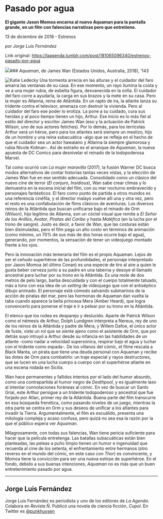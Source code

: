 # Pasado por agua

**El gigante Jason Momoa encarna al nuevo Aquaman para la pantalla grande, en un film con falencias narrativas pero que entretiene.**

13 de diciembre de 2018 - Estrenos

_por Jorge Luis Fernández_

Link original: https://laagenda.tumblr.com/post/181065096340/estrenos-pasado-por-agua

![](https://64.media.tumblr.com/2f9659e77fcf8442f1fefd17bedab3a7/tumblr_inline_pjqn1cq0S71t6q87u_500.jpg)### *Aquaman*, de James Wan (Estados Unidos, Australia, 2018), ‘143

![Katie Ledecky](https://64.media.tumblr.com/41dc943d081b4c7b0637beacdfb0d3ed/tumblr_inline_pjp1ym8vHW1t6q87u_400.jpg)
Una tormenta arrecia en las alturas y el cuidador del faro amarra las ventanas de su casa. En ese momento, un rayo ilumina la costa y ve a una mujer rubia, de esbelta figura, desvanecida en la orilla. El cuidador del faro corre a ayudarla, la carga en sus brazos y la mete en su casa. Pero la mujer es Atlanna, reina de Atlántida. En un rapto de ira, la atlante lanza su tridente contra el televisor, amenaza con destruir la vivienda. Pero al cuidador del faro ese poder lo erotiza. La pone a su cuidado, cura sus heridas y al poco tiempo tienen un hijo, Arthur. Ese inicio es lo más fiel al estilo del director y escritor James Wan (eso y la actuación de Patrick Wilson, uno de sus actores fetiches). Por lo demás, para los terrícolas Arthur será un héroe, pero para los atlantes será siempre un mestizo, hijo de un hombre y una reina subacuática -algo que se refleja en el hecho de que el cuidador sea un actor hawaiano y Atlanna la siempre glamorosa y rubia Nicole Kidman-. Así de extraño es el arranque de *Aquaman*, la nueva apuesta de DC Comics para desnivelar el reinado de la todopoderosa Marvel.

Tal como ocurrió con *La mujer maravilla* (2017), la fusión Warner DC busca modos alternativos de contar historias tantas veces vistas, y la elección de James Wan fue en ese sentido adecuada. Consolidado como un clásico del nuevo cine de terror (*El conjuro*, *Insidious*), Wan sabe crear climas y lo demuestra en la escena inicial del film, con su mar nocturno embravecido y personajes fantásticos. El faro como punto de partida a otros mundos es una referencia cinéfila, y el director malayo vuelve allí una y otra vez, pero el resto es una confabulación de flims clásicos de aventuras. Los diversos reinos de la Atlántida que buscan unificarse bajo el reinado de Orm (Wilson), hijo legítimo de Atlanna, son un cóctel visual que remite a *El Señor de los Anillos*, *Avatar*, *Piratas del Caribe* y hasta *Maléfica* (en la lucha por el trono de sangre). Justo es decir, a favor de Wan, que las costuras están bien disimuladas, pero el film paga un alto costo en términos de animación (como mínimo, un 70% de sus más de dos horas ocurre bajo el agua), generando, por momentos, la sensación de tener un videojuego montado frente a los ojos.

Pero la innovación más temeraria del film es el propio Aquaman. Lejos de ser el ceñudo superhéroe de las profundidades, el personaje interpretado por Jason Momoa (el último Conan) es una especie de tiro al aire a quien le gusta beber cerveza junto a su padre en una taberna y desoye el llamado ancestral para luchar por su trono en la Atlántida. Es una mole de dos metros de pelo largo, barba descuidada y con el cuerpo totalmente tatuado, más a tono con esa idea de un *setting* de videojuego que con el antiséptico dibujo animado. El personaje está cómodo salvando submarinos de la acción de piratas del mar, pero las hormonas de Aquaman dan vuelta la taba cuando aparece la bella princesa Mera (Amber Heard), que logra convencerlo para ponerse el traje e ir a pelear por su trono en la Atlántida.

El elenco que los rodea es desparejo y deslucido. Aparte de Patrick Wilson como el némesis de Arthur, Dolph Lundgren interpreta a Nereus, rey de uno de los reinos de la Atlántida y padre de Mera, y Willem Dafoe, el único actor de fuste, viste un rol que se siente ajeno como el asistente de Orm, que por detrás suyo intruyó a Arthur desde su infancia en las habilidades de un atlante -como nadar a velocidad supersónica, respirar bajo el agua y luchar con el tridente como espada-. De los villanos del cómic, el filme rescata a Black Manta, un pirata que tiene una deuda personal con Aquaman y recibe las dotes de Orm para combatirlo: un traje especial y rayos destructores, que se lucen en una lucha cuerpo a cuerpo con el superhéroe atlante en una escena rodada en Sicilia.

Wan hace permanentes y fallidos intentos por el lado del humor absurdo, como una contrapartida al humor negro de *Deathpool*, y es igualmente laxo al intentar connotaciones foráneas al cómic. En vez de buscar un Santo Grial, este Arthur persigue a un tridente todopoderoso y ancestral que fue forjado por Atlan, primer rey de la Atlántida. Buena parte del film transcurre en esa búsqueda frenética, como pasando niveles de un juego, mientras la otra parte se centra en Orm y sus deseos de unificar a los atlantes para invadir la Tierra. Argumentalmente, el film es escuálido, presenta una mitología compleja y acaso confusa, pero quizá no sea esa la razón por la que el público espera ver *Aquaman*.

Milagrosamente, con todas sus falencias, Wan tiene pericia suficiente para hacer que la película entretenga. Las batallas subacuáticas están bien planteadas, las peleas a puño limpio tienen un humor e ingenuidad que recuerda al cine de los setenta, el enfrentamiento entre hermanos (otro reverso en el mundo del cómic, en este caso con *Thor*) es convincente, y Momoa tiene la convicción para ser una nueva estirpe de superhéroe. En el fondo, debido a sus buenas intenciones, *Aquaman* no es más que un buen entretenimiento pasado por agua.

  




---

Jorge Luis Fernández
--------------------

 Jorge Luis Fernández es periodista y uno de los editores de *La Agenda*. Colabora en *Revista Ñ*. Publicó una novela de ciencia ficción, *Cupol*. En Twitter es [@punkhuysen](https://twitter.com/punkhuysen) 


